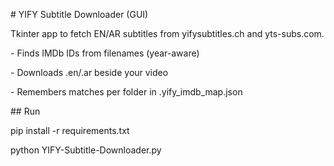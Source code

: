 \# YIFY Subtitle Downloader (GUI)



Tkinter app to fetch EN/AR subtitles from yifysubtitles.ch and yts-subs.com.

\- Finds IMDb IDs from filenames (year-aware)

\- Downloads .en/.ar beside your video

\- Remembers matches per folder in .yify\_imdb\_map.json



\## Run

pip install -r requirements.txt

python YIFY-Subtitle-Downloader.py



